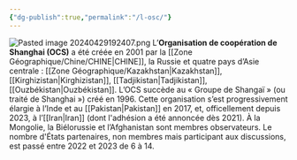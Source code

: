 ```yaml
---
{"dg-publish":true,"permalink":"/l-osc/"}
---
```


![Pasted image 20240429192407.png](/img/user/Pasted%20image%2020240429192407.png)
L’**Organisation de coopération de Shanghai (OCS)** a été créée en 2001 par la [[Zone Géographique/Chine/CHINE\|CHINE]], la Russie et quatre pays d’Asie centrale : [[Zone Géographique/Kazakhstan\|Kazakhstan]], [[Kirghizistan\|Kirghizistan]], [[Tadjikistan\|Tadjikistan]], [[Ouzbékistan\|Ouzbékistan]]. L’OCS succède au « Groupe de Shangaï » (ou traité de Shanghai ») créé en 1996. Cette organisation s’est progressivement élargie à l’Inde et au [[Pakistan\|Pakistan]] en 2017, et, officellement depuis 2023, à l’[[Iran\|Iran]] (dont l'adhésion a été annoncée dès 2021). À la Mongolie, la Biélorussie et l’Afghanistan sont membres observateurs. Le nombre d'États partenaires, non membres mais participant aux discussions, est passé entre 2022 et 2023 de 6 à 14.
